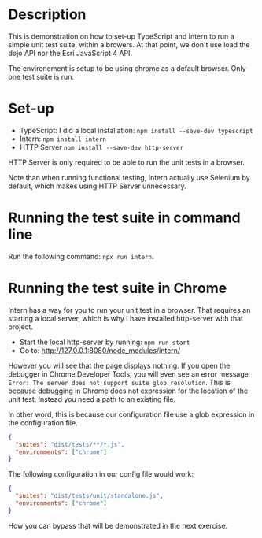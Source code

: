 # Description

This is demonstration on how to set-up TypeScript and Intern to run a simple unit test suite, within a browers. At that point, we don't use load the dojo API nor the Esri JavaScript 4 API.

The environement is setup to be using chrome as a default browser. Only one test suite is run.

# Set-up

- TypeScript: I did a local installation: `npm install --save-dev typescript`
- Intern: `npm install intern`
- HTTP Server `npm install --save-dev http-server`

HTTP Server is only required to be able to run the unit tests in a browser.

Note than when running functional testing, Intern actually use Selenium by default, which makes using HTTP Server unnecessary.

# Running the test suite in command line

Run the following command: `npx run intern`.

# Running the test suite in Chrome

Intern has a way for you to run your unit test in a browser. That requires an starting a local server, which is why I have installed http-server with that project.

- Start the local http-server by running: `npm run start`
- Go to: http://127.0.0.1:8080/node_modules/intern/

However you will see that the page displays nothing. If you open the debugger in Chrome Developer Tools, you will even see an error message `Error: The server does not support suite glob resolution`. This is because debugging in Chrome does not expression for the location of the unit test. Instead you need a path to an existing file.

In other word, this is because our configuration file use a glob expression in the configuration file.

```json
{
  "suites": "dist/tests/**/*.js",
  "environments": ["chrome"]
}
```

The following configuration in our config file would work:

```json
{
  "suites": "dist/tests/unit/standalone.js",
  "environments": ["chrome"]
}
```

How you can bypass that will be demonstrated in the next exercise.
